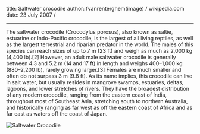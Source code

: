 
title: Saltwater crocodile
author: fvanrenterghem(image) / wikipedia.com
date: 23 July 2007 / 

---

The saltwater crocodile (Crocodylus porosus), also known as saltie, estuarine or Indo-Pacific crocodile, is the largest of all living reptiles, as well as the largest terrestrial and riparian predator in the world. The males of this species can reach sizes of up to 7 m (23 ft) and weigh as much as 2,000 kg (4,400 lb).[2] However, an adult male saltwater crocodile is generally between 4.3 and 5.2 m (14 and 17 ft) in length and weighs 400–1,000 kg (880–2,200 lb), rarely growing larger.[3] Females are much smaller and often do not surpass 3 m (9.8 ft). As its name implies, this crocodile can live in salt water, but usually resides in mangrove swamps, estuaries, deltas, lagoons, and lower stretches of rivers. They have the broadest distribution of any modern crocodile, ranging from the eastern coast of India, throughout most of Southeast Asia, stretching south to northern Australia, and historically ranging as far west as off the eastern coast of Africa and as far east as waters off the coast of Japan.

![Saltwater Crocodile](http://upload.wikimedia.org/wikipedia/commons/thumb/3/35/Saltwater_crocodile.jpg/800px-Saltwater_crocodile.jpg)
